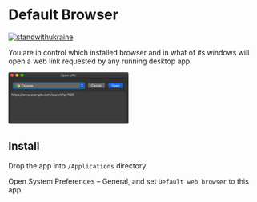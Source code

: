 Default Browser
==

[![standwithukraine](https://user-images.githubusercontent.com/196601/157246140-4b1edcec-7102-4879-8c2a-72f4ec77ab38.svg)](https://ukrainewar.carrd.co/)

You are in control which installed browser and in what of its windows will open a web link requested by any running desktop app.

<img src="screenshot.png" width="240">


Install
--

Drop the app into `/Applications` directory.

Open System Preferences – General, and set `Default web browser` to this app.
